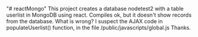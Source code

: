 "# reactMongo" 
This project creates a database nodetest2 with a table userlist in MongoDB using react. 
Compiles ok, but it doesn't show records from the database. What is wrong? I suspect the AJAX code in populateUserlist() function,
in the file /public/javascripts/global.js
Thanks. 
